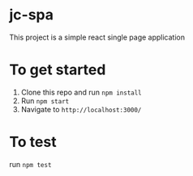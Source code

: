 # jc-spa

This project is a simple react single page application

# To get started

1. Clone this repo and run `npm install`
2. Run `npm start`
3. Navigate to `http://localhost:3000/`

# To test
run `npm test`



